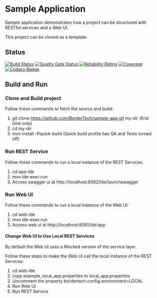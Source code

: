 # Sample Application

Sample application demonstrates how a project can be structured with RESTful services and a Web UI.

This project can be cloned as a template.

## Status
[![Build Status](https://travis-ci.com/BorderTech/sample-app.svg?branch=master)](https://travis-ci.com/BorderTech/sample-app)
[![Quality Gate Status](https://sonarcloud.io/api/project_badges/measure?project=bordertech-sample-app&metric=alert_status)](https://sonarcloud.io/dashboard?id=bordertech-sample-app)
[![Reliability Rating](https://sonarcloud.io/api/project_badges/measure?project=bordertech-sample-app&metric=reliability_rating)](https://sonarcloud.io/dashboard?id=bordertech-sample-app)
[![Coverage](https://sonarcloud.io/api/project_badges/measure?project=bordertech-sample-app&metric=coverage)](https://sonarcloud.io/dashboard?id=bordertech-sample-app)
[![Codacy Badge](https://api.codacy.com/project/badge/Grade/d637639668404d609802750a9e16c155)](https://www.codacy.com/gh/BorderTech/sample-app?utm_source=github.com&amp;utm_medium=referral&amp;utm_content=BorderTech/sample-app&amp;utm_campaign=Badge_Grade)

## Build and Run

### Clone and Build project

Follow these commands to fetch the source and build:

1. git clone https://github.com/BorderTech/sample-app.git my-dir (first time only)
2. cd my-dir
3. mvn install -Pquick-build (Quick build profile has QA and Tests turned off)

### Run REST Service

Follow these commands to run a local instance of the REST Services:

1. cd app-lde
2. mvn lde-exec:run
3. Access swagger ui at http://localhost:8082/lde/launchswagger

### Run Web UI

Follow these commands to run a local instance of the Web UI:

1. cd web-lde
2. mvn lde-exec:run
3. Access web ui at http://localhost:8081/lde/app

#### Change Web UI to Use Local REST Services

By default the Web UI uses a Mocked version of the service layer.

Follow these steps to make the Web UI call the local instance of the REST Services:

1. cd web-lde
2. copy example_local_app.properties to local_app.properties
3. Uncomment the property bordertech.config.environment=LOCAL
4. Run Web UI
5. Run REST Service
